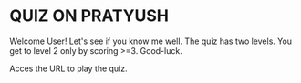 # QUIZ ON PRATYUSH 
 
 Welcome User! Let's see if you know me well. 
 The quiz has two levels. You get to level 2 only by scoring >=3.
 Good-luck. 
  
 Acces the URL to play the quiz.


